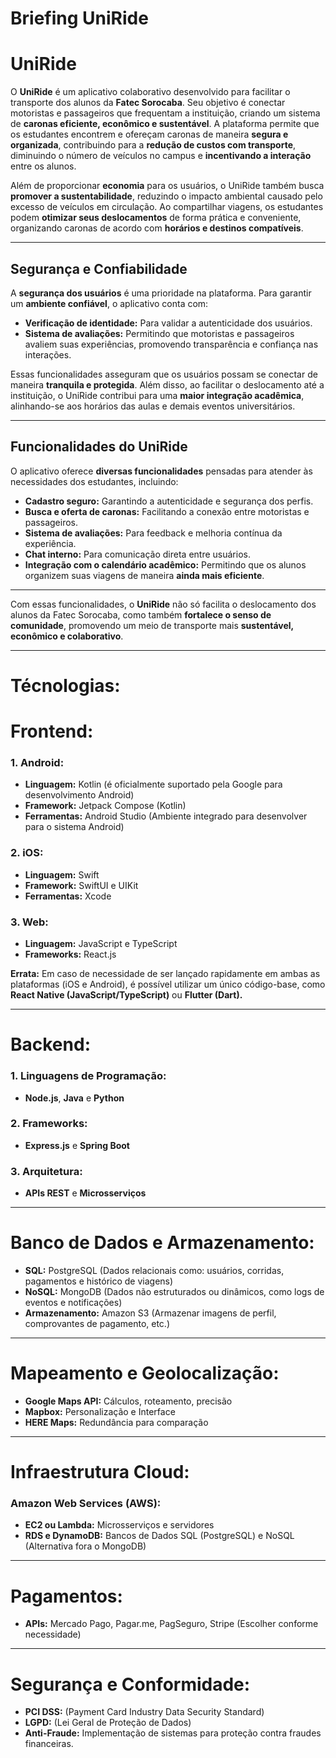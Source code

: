 # **Briefing UniRide**

# UniRide

O **UniRide** é um aplicativo colaborativo desenvolvido para facilitar o transporte dos alunos da **Fatec Sorocaba**. Seu objetivo é conectar motoristas e passageiros que frequentam a instituição, criando um sistema de **caronas eficiente, econômico e sustentável**. A plataforma permite que os estudantes encontrem e ofereçam caronas de maneira **segura e organizada**, contribuindo para a **redução de custos com transporte**, diminuindo o número de veículos no campus e **incentivando a interação** entre os alunos.

Além de proporcionar **economia** para os usuários, o UniRide também busca **promover a sustentabilidade**, reduzindo o impacto ambiental causado pelo excesso de veículos em circulação. Ao compartilhar viagens, os estudantes podem **otimizar seus deslocamentos** de forma prática e conveniente, organizando caronas de acordo com **horários e destinos compatíveis**.

---

## **Segurança e Confiabilidade**

A **segurança dos usuários** é uma prioridade na plataforma. Para garantir um **ambiente confiável**, o aplicativo conta com:
- **Verificação de identidade:** Para validar a autenticidade dos usuários.
- **Sistema de avaliações:** Permitindo que motoristas e passageiros avaliem suas experiências, promovendo transparência e confiança nas interações.

Essas funcionalidades asseguram que os usuários possam se conectar de maneira **tranquila e protegida**. Além disso, ao facilitar o deslocamento até a instituição, o UniRide contribui para uma **maior integração acadêmica**, alinhando-se aos horários das aulas e demais eventos universitários.

---

## **Funcionalidades do UniRide**

O aplicativo oferece **diversas funcionalidades** pensadas para atender às necessidades dos estudantes, incluindo:
- **Cadastro seguro:** Garantindo a autenticidade e segurança dos perfis.
- **Busca e oferta de caronas:** Facilitando a conexão entre motoristas e passageiros.
- **Sistema de avaliações:** Para feedback e melhoria contínua da experiência.
- **Chat interno:** Para comunicação direta entre usuários.
- **Integração com o calendário acadêmico:** Permitindo que os alunos organizem suas viagens de maneira **ainda mais eficiente**.

---

Com essas funcionalidades, o **UniRide** não só facilita o deslocamento dos alunos da Fatec Sorocaba, como também **fortalece o senso de comunidade**, promovendo um meio de transporte mais **sustentável, econômico e colaborativo**.

---

# **Técnologias:**

# Frontend:

### 1. Android:
- **Linguagem:** Kotlin (é oficialmente suportado pela Google para desenvolvimento Android)
- **Framework:** Jetpack Compose (Kotlin)
- **Ferramentas:** Android Studio (Ambiente integrado para desenvolver para o sistema Android)

### 2. iOS:
- **Linguagem:** Swift
- **Framework:** SwiftUI e UIKit
- **Ferramentas:** Xcode

### 3. Web:
- **Linguagem:** JavaScript e TypeScript
- **Frameworks:** React.js

**Errata:** Em caso de necessidade de ser lançado rapidamente em ambas as plataformas (iOS e Android), é possível utilizar um único código-base, como **React Native (JavaScript/TypeScript)** ou **Flutter (Dart).**

---

# Backend:

### 1. Linguagens de Programação:
- **Node.js**, **Java** e **Python**

### 2. Frameworks:
- **Express.js** e **Spring Boot**

### 3. Arquitetura:
- **APIs REST** e **Microsserviços**

---

# Banco de Dados e Armazenamento:

- **SQL:** PostgreSQL (Dados relacionais como: usuários, corridas, pagamentos e histórico de viagens)
- **NoSQL:** MongoDB (Dados não estruturados ou dinâmicos, como logs de eventos e notificações)
- **Armazenamento:** Amazon S3 (Armazenar imagens de perfil, comprovantes de pagamento, etc.)

---

# Mapeamento e Geolocalização:

- **Google Maps API:** Cálculos, roteamento, precisão
- **Mapbox:** Personalização e Interface
- **HERE Maps:** Redundância para comparação

---

# Infraestrutura Cloud:

### **Amazon Web Services (AWS):**
- **EC2 ou Lambda:** Microsserviços e servidores
- **RDS e DynamoDB:** Bancos de Dados SQL (PostgreSQL) e NoSQL (Alternativa fora o MongoDB)

---

# Pagamentos:

- **APIs:** Mercado Pago, Pagar.me, PagSeguro, Stripe (Escolher conforme necessidade)

---

# Segurança e Conformidade:

- **PCI DSS:** (Payment Card Industry Data Security Standard)
- **LGPD:** (Lei Geral de Proteção de Dados)
- **Anti-Fraude:** Implementação de sistemas para proteção contra fraudes financeiras.